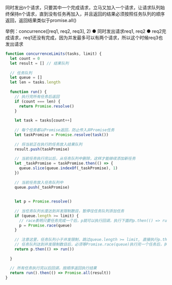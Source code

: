 同时发出n个请求，只要其中一个完成请求，立马又加入一个请求，让请求队列始终保持n个请求，直到没有任务再加入，并且返回的结果必须按照任务队列的顺序返回，返回结果类似于promise.all()

举例：concurrence([req1, req2, req3], 2)
● 同时发出请求req1, req2
● req2完成请求，req1还没有完成，因为并发最多可以有两个请求，所以这个时候req3也发出请求

```js
function concurrenceLimits(tasks, limit) {
  let count = 0
  let result = [] // 结果队列
  
  // 任务队列
  let queue = []
  let len = tasks.length
  
  function run() {
    // 执行完所有任务后返回
    if (count === len) {
      return Promise.resolve()
    }
    
    let task = tasks[count++]
    
    // 每个任务都以Promise返回，防止传入非Promise任务
    let taskPromise = Promise.resolve(task())
    
    // 将当前正在执行的任务放入结果队列
    result.push(taskPromise)
    
    // 当前任务执行完以后，从任务队列中删除，这样才能继续添加新任务
    let _taskPromise = taskPromise.then(() => {
      queue.slice(queue.indexOf(_taskPromise), 1)
    })
    
    // 当前任务放入任务队列中
    queue.push(_taskPromise)
     
    
    let p = Promise.resolve()
    
    // 当任务队列长度达到并发限制数目，暂停往任务队列添加任务
    if (queue.length >= limit) {
      // race表明只要任务完成一个后，p就可以执行回调，执行下面的p.then(() => run()), 继续添加任务
      p = Promise.race(queue)
    }
    
    // 注意这里，任务队列小于并发限制，跳过queue.length >= limit, 直接执行p.then的回调run添加任务队列
    // 任务队列达到并发限制数目后，必须等Promise.race(queue)执行完一个任务后，执行p.then的回调run添加任务队列
    return p.then(() => run())
    
  }
  
  // 所有任务执行完以后回调，按顺序返回执行结果
  return run().then(() => Promise.all(result))
}